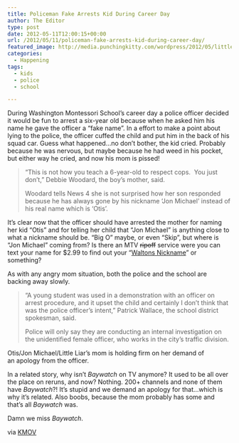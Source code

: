 ```yaml
---
title: Policeman Fake Arrests Kid During Career Day
author: The Editor
type: post
date: 2012-05-11T12:00:15+00:00
url: /2012/05/11/policeman-fake-arrests-kid-during-career-day/
featured_image: http://media.punchingkitty.com/wordpress/2012/05/little-kid-arrested.jpeg
categories:
  - Happening
tags:
  - kids
  - police
  - school

---
```

During Washington Montessori School&#8217;s career day a police officer decided it would be fun to arrest a six-year old because when he asked him his name he gave the officer a &#8220;fake name&#8221;. In a effort to make a point about lying to the police, the officer cuffed the child and put him in the back of his squad car. Guess what happened&#8230;no don&#8217;t bother, the kid cried. Probably because he was nervous, but maybe because he had weed in his pocket, but either way he cried, and now his mom is pissed!

> “This is not how you teach a 6-year-old to respect cops.  You just don’t,” Debbie Woodard, the boy’s mother, said.
> 
> Woodard tells News 4 she is not surprised how her son responded because he has always gone by his nickname ‘Jon Michael’ instead of his real name which is ‘Otis’.

It&#8217;s clear now that the officer should have arrested the mother for naming her kid &#8220;Otis&#8221; and for telling her child that &#8220;Jon Michael&#8221; is anything close to what a nickname should be. &#8220;Big O&#8221; maybe, or even &#8220;Skip&#8221;, but where is &#8220;Jon Michael&#8221; coming from? Is there an MTV <del>ripoff</del> service were you can text your name for $2.99 to find out your &#8220;<a href="http://www.youtube.com/watch?v=cp7_u0kcQRo#t=9" target="_blank">Waltons Nickname</a>&#8221; or something?

As with any angry mom situation, both the police and the school are backing away slowly.

> “A young student was used in a demonstration with an officer on arrest procedure, and it upset the child and certainly I don’t think that was the police officer’s intent,” Patrick Wallace, the school district spokesman, said.
> 
> Police will only say they are conducting an internal investigation on the unidentified female officer, who works in the city’s traffic division.

Otis/Jon Michael/Little Liar&#8217;s mom is holding firm on her demand of an apology from the officer.

In a related story, why isn&#8217;t _Baywatch_ on TV anymore? It used to be all over the place on reruns, and now? Nothing. 200+ channels and none of them have _Baywatch_?! It&#8217;s stupid and we demand an apology for that&#8230;which is why it&#8217;s related. Also boobs, because the mom probably has some and that&#8217;s all _Baywatch_ was.

Damn we miss _Baywatch_.

via <a href="http://www.kmov.com/news/local/Mother-wants-apology-after-6-year-old-son-was-put-in-handcuffs-at-career-day-151060115.html" target="_blank">KMOV</a>